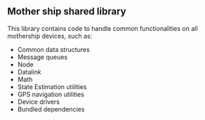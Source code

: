 ## Mother ship shared library
This library contains code to handle common functionalities on all mothership devices, such as: 

- Common data structures
- Message queues
- Node
- Datalink
- Math
- State Estimation utilities
- GPS navigation utilities
- Device drivers
- Bundled dependencies